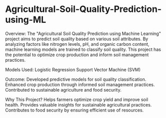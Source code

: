 # Agricultural-Soil-Quality-Prediction-using-ML

Overview:
The "Agricultural Soil Quality Prediction using Machine Learning" project aims to predict soil quality based on various soil attributes. By analyzing factors like nitrogen levels, pH, and organic carbon content, machine learning models are trained to classify soil quality. This project has the potential to optimize crop production and inform soil management practices.

Models Used:
Logistic Regression
Support Vector Machine (SVM)

Outcome:
Developed predictive models for soil quality classification.
Enhanced crop production through informed soil management practices.
Contributed to sustainable agriculture and food security.

Why This Project?
Helps farmers optimize crop yield and improve soil health.
Provides valuable insights for sustainable agricultural practices.
Contributes to food security by ensuring efficient use of resources.
